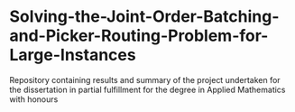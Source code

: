 # Solving-the-Joint-Order-Batching-and-Picker-Routing-Problem-for-Large-Instances
Repository containing results and summary of the project undertaken for the dissertation in partial fulfillment  for the degree in Applied Mathematics with honours
